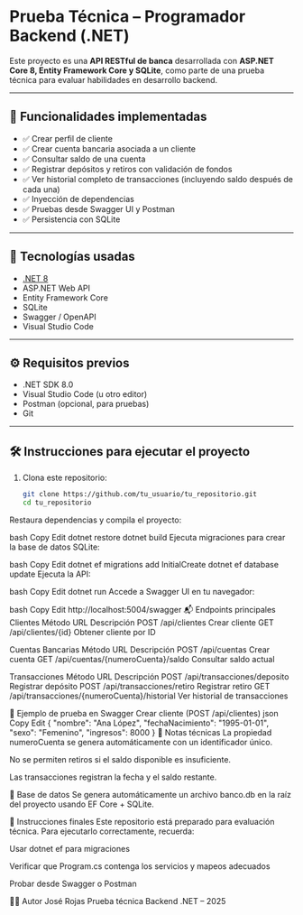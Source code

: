 # Prueba Técnica – Programador Backend (.NET)

Este proyecto es una **API RESTful de banca** desarrollada con **ASP.NET Core 8, Entity Framework Core y SQLite**, como parte de una prueba técnica para evaluar habilidades en desarrollo backend.

---

## 📌 Funcionalidades implementadas

- ✅ Crear perfil de cliente
- ✅ Crear cuenta bancaria asociada a un cliente
- ✅ Consultar saldo de una cuenta
- ✅ Registrar depósitos y retiros con validación de fondos
- ✅ Ver historial completo de transacciones (incluyendo saldo después de cada una)
- ✅ Inyección de dependencias
- ✅ Pruebas desde Swagger UI y Postman
- ✅ Persistencia con SQLite

---

## 🚀 Tecnologías usadas

- [.NET 8](https://dotnet.microsoft.com/en-us/download/dotnet/8.0)
- ASP.NET Web API
- Entity Framework Core
- SQLite
- Swagger / OpenAPI
- Visual Studio Code

---

## ⚙️ Requisitos previos

- .NET SDK 8.0
- Visual Studio Code (u otro editor)
- Postman (opcional, para pruebas)
- Git

---

## 🛠️ Instrucciones para ejecutar el proyecto

1. Clona este repositorio:
   ```bash
   git clone https://github.com/tu_usuario/tu_repositorio.git
   cd tu_repositorio
Restaura dependencias y compila el proyecto:

bash
Copy
Edit
dotnet restore
dotnet build
Ejecuta migraciones para crear la base de datos SQLite:

bash
Copy
Edit
dotnet ef migrations add InitialCreate
dotnet ef database update
Ejecuta la API:

bash
Copy
Edit
dotnet run
Accede a Swagger UI en tu navegador:

bash
Copy
Edit
http://localhost:5004/swagger
📬 Endpoints principales
Clientes
Método	URL	Descripción
POST	/api/clientes	Crear cliente
GET	/api/clientes/{id}	Obtener cliente por ID

Cuentas Bancarias
Método	URL	Descripción
POST	/api/cuentas	Crear cuenta
GET	/api/cuentas/{numeroCuenta}/saldo	Consultar saldo actual

Transacciones
Método	URL	Descripción
POST	/api/transacciones/deposito	Registrar depósito
POST	/api/transacciones/retiro	Registrar retiro
GET	/api/transacciones/{numeroCuenta}/historial	Ver historial de transacciones

🧪 Ejemplo de prueba en Swagger
Crear cliente (POST /api/clientes)
json
Copy
Edit
{
  "nombre": "Ana López",
  "fechaNacimiento": "1995-01-01",
  "sexo": "Femenino",
  "ingresos": 8000
}
📝 Notas técnicas
La propiedad numeroCuenta se genera automáticamente con un identificador único.

No se permiten retiros si el saldo disponible es insuficiente.

Las transacciones registran la fecha y el saldo restante.

📂 Base de datos
Se genera automáticamente un archivo banco.db en la raíz del proyecto usando EF Core + SQLite.

📌 Instrucciones finales
Este repositorio está preparado para evaluación técnica.
Para ejecutarlo correctamente, recuerda:

Usar dotnet ef para migraciones

Verificar que Program.cs contenga los servicios y mapeos adecuados

Probar desde Swagger o Postman

👨‍💻 Autor
José Rojas
Prueba técnica Backend .NET – 2025
